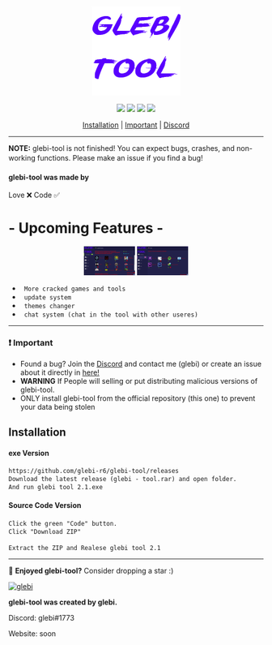 <p align= "center"</p><a href="https://www.youtube.com/channel/UCGRa1XWKhKhBtxx_64n0Y8A" target="_blank"><img src="https://github.com/glebi-r6/Ignore-nothing-special/raw/main/Pngs/glebi%20tool%20Logo.png" alt="glebi - tool"></a>
<p align="center">
<img src="https://img.shields.io/github/languages/top/glebi-r6/glebi-tool?style=flat-square" </a>
<img src="https://img.shields.io/github/last-commit/glebi-r6/glebi-tool?style=flat-square" </a>
<img src="https://img.shields.io/github/license/glebi-r6/glebi-tool?style=flat-square" </a>
<img src="https://img.shields.io/github/downloads/glebi-r6/glebi-tool/total?color=%23daff00&label=2.1 Downloads&style=flat-square" </a>
  
</p>
<p align="center">
<a href="https://github.com/glebi-r6/glebi-tool#installation">Installation</a> |
<a href="https://github.com/glebi-r6/glebi-tool#❗ Important">Important</a> |
<a href="https://discord.gg/xqpRDHtznw">Discord</a>
</p>

---

**NOTE:** glebi-tool is not finished! You can expect bugs, crashes, and non-working functions. Please make an issue if you find a bug!
ㅤ
#### glebi-tool was made by
Love ❌
Code ✅

<h1 allign="center">- Upcoming Features -</h1>
<p align="center">
 <img alt="theme3" src="https://github.com/glebi-r6/Ignore-nothing-special/raw/main/Pngs/cracked%20games.png" width="20%">
 <img alt="theme4" src="https://github.com/glebi-r6/Ignore-nothing-special/raw/main/Pngs/tools.png" width="20%">
</p>

* ` More cracked games and tools`
* ` update system`
* ` themes changer`
* ` chat system (chat in the tool with other useres)`

---

### ❗ Important
* Found a bug? Join the [Discord](https://discord.gg/xqpRDHtznw) and contact me (glebi) or create an issue about it directly in [here!](https://github.com/glebi-r6/glebi-tool/issues)
* **WARNING** If People will selling or put distributing malicious versions of glebi-tool. 
* ONLY install glebi-tool from the official repository (this one) to prevent your data being stolen

## Installation 

#### exe Version
```sh-session
https://github.com/glebi-r6/glebi-tool/releases
Download the latest release (glebi - tool.rar) and open folder.
And run glebi tool 2.1.exe
```

#### Source Code Version
```
Click the green "Code" button.
Click "Download ZIP"

Extract the ZIP and Realese glebi tool 2.1
```

---

🌟 **Enjoyed glebi-tool?** Consider dropping a star :)

<a href="https://discord.gg/xqpRDHtznw" target="_blank"><img src="https://discord.com/api/guilds/790607156843905074/widget.png?style=banner2" alt="glebi"/></a>

**glebi-tool was created by glebi.**

Discord: glebi#1773

Website: soon

